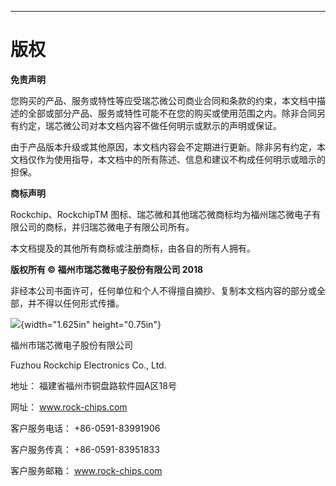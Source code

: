 ***
版权
=====

**免责声明**

您购买的产品、服务或特性等应受瑞芯微公司商业合同和条款的约束，本文档中描述的全部或部分产品、服务或特性可能不在您的购买或使用范围之内。除非合同另有约定，瑞芯微公司对本文档内容不做任何明示或默示的声明或保证。

由于产品版本升级或其他原因，本文档内容会不定期进行更新。除非另有约定，本文档仅作为使用指导，本文档中的所有陈述、信息和建议不构成任何明示或暗示的担保。

**商标声明**

Rockchip、RockchipTM
图标、瑞芯微和其他瑞芯微商标均为福州瑞芯微电子有限公司的商标，并归瑞芯微电子有限公司所有。

本文档提及的其他所有商标或注册商标，由各自的所有人拥有。

**版权所有 © 福州市瑞芯微电子股份有限公司 2018**

非经本公司书面许可，任何单位和个人不得擅自摘抄、复制本文档内容的部分或全部，并不得以任何形式传播。

![](media/company.png){width="1.625in" height="0.75in"}

福州市瑞芯微电子股份有限公司

Fuzhou Rockchip Electronics Co., Ltd.

地址： 福建省福州市铜盘路软件园A区18号

网址： www.rock-chips.com

客户服务电话： +86-0591-83991906

客户服务传真： +86-0591-83951833

客户服务邮箱： www.rock-chips.com


